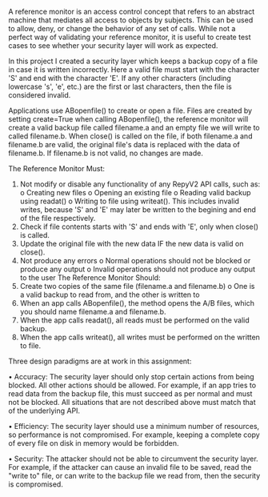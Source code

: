 A reference monitor is an access control concept that refers to an abstract machine that mediates all access to objects by subjects. This can be used to allow, deny, or change the behavior of any set of calls. While not a perfect way of validating your reference monitor, it is useful to create test cases to see whether your security layer will work as expected.

In this project I created a security layer which keeps a backup copy of a file in case it is written incorrectly. Here a valid file must start with the character 'S' and end with the character 'E'. If any other characters (including lowercase 's', 'e', etc.) are the first or last characters, then the file is considered invalid.

Applications use ABopenfile() to create or open a file. Files are created by setting create=True when calling ABopenfile(), the reference monitor will create a valid backup file called filename.a and an empty file we will write to called filename.b. When close() is called on the file, if both filename.a and filename.b are valid, the original file's data is replaced with the data of filename.b. If filename.b is not valid, no changes are made.

The Reference Monitor Must:
1.	Not modify or disable any functionality of any RepyV2 API calls, such as:
o	Creating new files
o	Opening an existing file
o	Reading valid backup using readat()
o	Writing to file using writeat(). This includes invalid writes, because 'S' and 'E' may later be written to the begining and end of the file respectively.
2.	Check if file contents starts with 'S' and ends with 'E', only when close() is called.
3.	Update the original file with the new data IF the new data is valid on close().
4.	Not produce any errors
o	Normal operations should not be blocked or produce any output
o	Invalid operations should not produce any output to the user
The Reference Monitor Should:
1.	Create two copies of the same file (filename.a and filename.b)
o	One is a valid backup to read from, and the other is written to
2.	When an app calls ABopenfile(), the method opens the A/B files, which you should name filename.a and filename.b.
3.	When the app calls readat(), all reads must be performed on the valid backup.
4.	When the app calls writeat(), all writes must be performed on the written to file.

Three design paradigms are at work in this assignment: 

•	Accuracy: The security layer should only stop certain actions from being blocked. All other actions should be allowed. For example, if an app tries to read data from the backup file, this must succeed as per normal and must not be blocked. All situations that are not described above must match that of the underlying API.

•	Efficiency: The security layer should use a minimum number of resources, so performance is not compromised. For example, keeping a complete copy of every file on disk in memory would be forbidden.

•	Security: The attacker should not be able to circumvent the security layer. For example, if the attacker can cause an invalid file to be saved, read the "write to" file, or can write to the backup file we read from, then the security is compromised.
